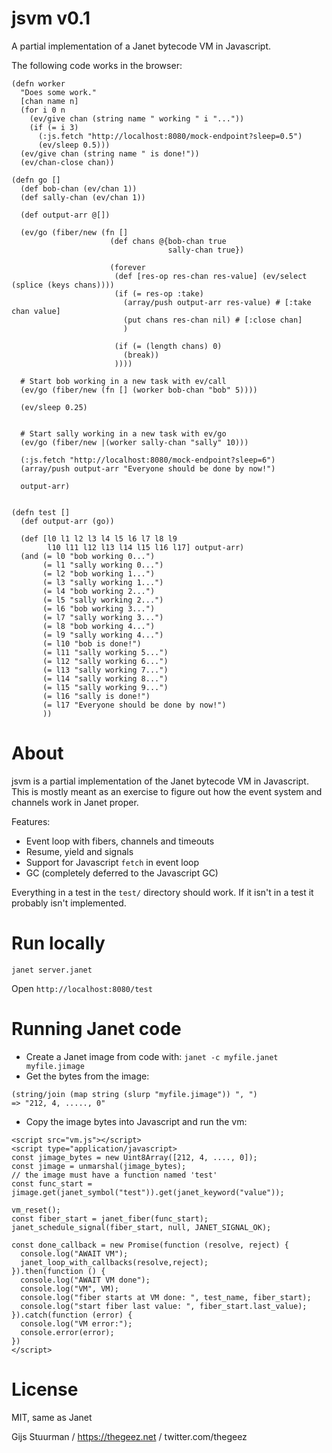 # jsvm v0.1
A partial implementation of a Janet bytecode VM in Javascript.

The following code works in the browser:

```janet
(defn worker
  "Does some work."
  [chan name n]
  (for i 0 n
    (ev/give chan (string name " working " i "..."))
    (if (= i 3)
      (:js.fetch "http://localhost:8080/mock-endpoint?sleep=0.5")
      (ev/sleep 0.5)))
  (ev/give chan (string name " is done!"))
  (ev/chan-close chan))

(defn go []
  (def bob-chan (ev/chan 1))
  (def sally-chan (ev/chan 1))

  (def output-arr @[])
  
  (ev/go (fiber/new (fn []
                      (def chans @{bob-chan true
                                   sally-chan true})

                      (forever
                       (def [res-op res-chan res-value] (ev/select (splice (keys chans))))
                       (if (= res-op :take)
                         (array/push output-arr res-value) # [:take chan value]
                         (put chans res-chan nil) # [:close chan]
                         )

                       (if (= (length chans) 0)
                         (break))
                       ))))
  
  # Start bob working in a new task with ev/call
  (ev/go (fiber/new (fn [] (worker bob-chan "bob" 5))))

  (ev/sleep 0.25)

  
  # Start sally working in a new task with ev/go
  (ev/go (fiber/new |(worker sally-chan "sally" 10)))

  (:js.fetch "http://localhost:8080/mock-endpoint?sleep=6")
  (array/push output-arr "Everyone should be done by now!")

  output-arr)


(defn test []
  (def output-arr (go))

  (def [l0 l1 l2 l3 l4 l5 l6 l7 l8 l9
        l10 l11 l12 l13 l14 l15 l16 l17] output-arr)
  (and (= l0 "bob working 0...")
       (= l1 "sally working 0...")
       (= l2 "bob working 1...")
       (= l3 "sally working 1...")
       (= l4 "bob working 2...")
       (= l5 "sally working 2...")
       (= l6 "bob working 3...")
       (= l7 "sally working 3...")
       (= l8 "bob working 4...")
       (= l9 "sally working 4...")
       (= l10 "bob is done!")
       (= l11 "sally working 5...")
       (= l12 "sally working 6...")
       (= l13 "sally working 7...")
       (= l14 "sally working 8...")
       (= l15 "sally working 9...")
       (= l16 "sally is done!")
       (= l17 "Everyone should be done by now!")
       ))
```

# About
jsvm is a partial implementation of the Janet bytecode VM in Javascript. This is mostly meant as an exercise to figure out how the event system and channels work in Janet proper.

Features:
- Event loop with fibers, channels and timeouts
- Resume, yield and signals
- Support for Javascript `fetch` in event loop
- GC (completely deferred to the Javascript GC)

Everything in a test in the `test/` directory should work. If it isn't in a test it probably isn't implemented.


# Run locally
`janet server.janet`

Open `http://localhost:8080/test`

# Running Janet code
- Create a Janet image from code with:
`janet -c myfile.janet myfile.jimage`
- Get the bytes from the image:
```janet
(string/join (map string (slurp "myfile.jimage")) ", ")
=> "212, 4, ....., 0"
```
- Copy the image bytes into Javascript and run the vm:
```
<script src="vm.js"></script>
<script type="application/javascript>
const jimage_bytes = new Uint8Array([212, 4, ...., 0]);
const jimage = unmarshal(jimage_bytes);
// the image must have a function named 'test'
const func_start = jimage.get(janet_symbol("test")).get(janet_keyword("value"));

vm_reset();
const fiber_start = janet_fiber(func_start);
janet_schedule_signal(fiber_start, null, JANET_SIGNAL_OK);

const done_callback = new Promise(function (resolve, reject) {
  console.log("AWAIT VM");
  janet_loop_with_callbacks(resolve,reject);
}).then(function () {
  console.log("AWAIT VM done");
  console.log("VM", VM);
  console.log("fiber starts at VM done: ", test_name, fiber_start);
  console.log("start fiber last value: ", fiber_start.last_value);
}).catch(function (error) {
  console.log("VM error:");
  console.error(error);
})
</script>
```

# License
MIT, same as Janet

Gijs Stuurman / https://thegeez.net / twitter.com/thegeez
